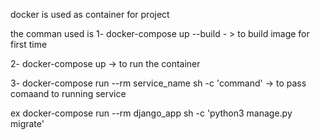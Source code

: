 docker is used as container for project

the comman used is
1- docker-compose up --build - > to build image for first time


2- docker-compose up -> to run the container


3- docker-compose run --rm service_name sh -c 'command' -> to pass comaand to running service


 ex docker-compose run --rm django_app sh -c 'python3 manage.py migrate'

